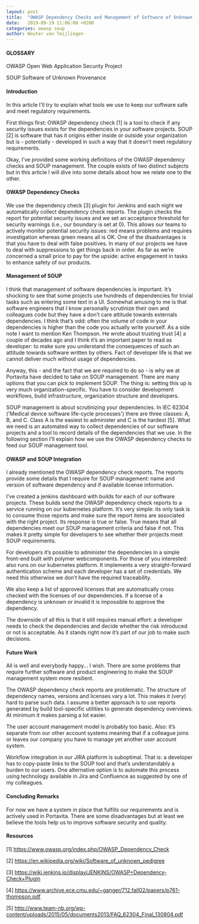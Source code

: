 ```yaml
---
layout: post
title:  "OWASP Dependency Checks and Management of Software of Unknown Provenance"
date:   2019-09-19 11:06:00 +0200
categories: owasp soup
author: Wouter van Teijlingen
---
```


#### GLOSSARY

OWASP Open Web Application Security Project

SOUP Software of Unknown Provenance

#### Introduction

In this article I'll try to explain what tools we use to keep our software safe and meet regulatory requirements.

First things first: OWASP dependency check [1] is a tool to check if any security issues exists for the dependencies in your software projects. SOUP [2] is software that has it origins either inside or outside your organization but is - potentially - developed in such a way that it doesn’t meet regulatory requirements.

Okay, I’ve provided some working definitions of the OWASP dependency checks and SOUP management. The couple exists of two distinct subjects but in this article I will dive into some details about how we relate one to the other.

#### OWASP Dependency Checks

We use the dependency check [3] plugin for Jenkins and each night we automatically collect dependency check reports. The plugin checks the report for potential security issues and we set an acceptance threshold for security warnings (i.e., our boundary is set at 0). This allows our teams to actively monitor potential security issues: red means problems and requires investigation whereas green means all is OK. One of the disadvantages is that you have to deal with false positives. In many of our projects we have to deal with suppressions to get things back in order. As far as we’re concerned a small price to pay for the upside: active engagement in tasks to enhance safety of our products.

#### Management of SOUP

I think that management of software dependencies is important. It’s shocking to see that some projects use hundreds of dependencies for trivial tasks such as entering some text in a UI. Somewhat amusing to me is that software engineers that I know personally scrutinize their own and colleagues code but they have a don’t care attitude towards externals dependencies. I think that’s odd: often the volume of code in your dependencies is higher than the code you actually write yourself. As a side note I want to mention Ken Thompson. He wrote about trusting trust [4] a couple of decades ago and I think it’s an important paper to read as developer: to make sure you understand the consequences of such an attitude towards software written by others. Fact of developer life is that we cannot deliver much without usage of dependencies.

Anyway, this - and the fact that we are required to do so - is why we at Portavita have decided to take on SOUP management. There are many options that you can pick to implement SOUP. The thing is: setting this up is very much organization-specific. You have to consider development workflows, build infrastructure, organization structure and developers.

SOUP management is about scrutinizing your dependencies. In IEC 62304 ('Medical device software life-cycle processes') there are three classes: A, B, and C. Class A is the easiest to administer and C is the hardest [5]. What we need is an automated way to collect dependencies of our software projects and a tool to record details of the dependencies that we use. In the following section I’ll explain how we use the OWASP dependency checks to feed our SOUP management tool.

#### OWASP and SOUP Integration

I already mentioned the OWASP dependency check reports. The reports provide some details that I require for SOUP management: name and version of software dependency and if available license information.

I’ve created a jenkins dashboard with builds for each of our software projects. These builds send the OWASP dependency check reports to a service running on our kubernetes platform. It’s very simple: its only task is to consume those reports and make sure the report items are associated with the right project. Its response is true or false. True means that all dependencies meet our SOUP management criteria and false if not. This makes it pretty simple for developers to see whether their projects meet SOUP requirements.

For developers it’s possible to administer the dependencies in a simple front-end built with polymer webcomponents. For those of you interested: also runs on our kubernetes platform. It implements a very straight-forward authentication scheme and each developer has a set of credentials. We need this otherwise we don’t have the required traceability.

We also keep a list of approved licenses that are automatically cross checked with the licenses of our dependencies. If a license of a dependency is unknown or invalid it is impossible to approve the dependency.

The downside of all this is that it still requires manual effort: a developer needs to check the dependencies and decide whether the risk introduced or not is acceptable. As it stands right now it’s part of our job to make such decisions.

#### Future Work

All is well and everybody happy… I wish. There are some problems that require further software and product engineering to make the SOUP management system more resilient.

The OWASP dependency check reports are problematic. The structure of dependency names, versions and licenses vary a lot. This makes it (very) hard to parse such data. I assume a better approach is to use reports generated by build tool-specific utilities to generate dependency overviews. At minimum it makes parsing a lot easier.

The user account management model is probably too basic. Also: it’s separate from our other account systems meaning that if a colleague joins or leaves our company you have to manage yet another user account system.

Workflow integration in our JIRA platform is suboptimal. That is: a developer has to copy-paste links to the SOUP tool and that’s understandably a burden to our users. One alternative option is to automate this process using technology available in Jira and Confluence as suggested by one of my colleagues.

#### Concluding Remarks

For now we have a system in place that fulfills our requirements and is actively used in Portavita. There are some disadvantages but at least we believe the tools help us to improve software security and quality.

#### Resources

[1] https://www.owasp.org/index.php/OWASP_Dependency_Check

[2] https://en.wikipedia.org/wiki/Software_of_unknown_pedigree

[3] https://wiki.jenkins.io/display/JENKINS/OWASP+Dependency-Check+Plugin

[4] https://www.archive.ece.cmu.edu/~ganger/712.fall02/papers/p761-thompson.pdf

[5] http://www.team-nb.org/wp-content/uploads/2015/05/documents2013/FAQ_62304_Final_130804.pdf
